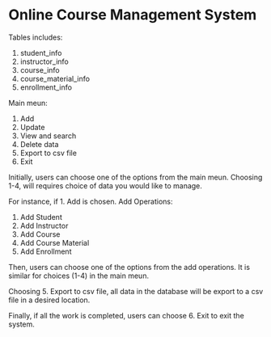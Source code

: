 # Online Course Management System

Tables includes:
1. student_info
2. instructor_info
3. course_info
4. course_material_info
5. enrollment_info

Main meun:
1. Add
2. Update
3. View and search
4. Delete data
5. Export to csv file
6. Exit

Initially, users can choose one of the options from the main meun.
Choosing 1-4, will requires choice of data you would like to manage.

For instance, if 1. Add is chosen.
Add Operations:
1. Add Student
2. Add Instructor
3. Add Course
4. Add Course Material
5. Add Enrollment

Then, users can choose one of the options from the add operations.
It is similar for choices (1-4) in the main meun.

Choosing 5. Export to csv file, all data in the database will be export to a csv file in a desired location.

Finally, if all the work is completed, users can choose 6. Exit to exit the system.